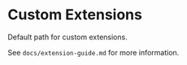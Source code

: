 # Custom Extensions

Default path for custom extensions.

See `docs/extension-guide.md` for more information.